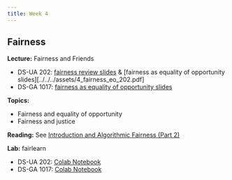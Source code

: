 ```yaml
---
title: Week 4
---
```


## Fairness

**Lecture:** Fairness and Friends

* DS-UA 202: [fairness review slides](../../../assets/4_fairness_review_202.pdf) & [fairness as equality of opportunity slides][../../../assets/4_fairness_eo_202.pdf]
* DS-GA 1017: [fairness as equality of opportunity slides](../../../assets/4_Fairness_1017.pdf)

**Topics:**

* Fairness and equality of opportunity
* Fairness and justice

**Reading:** See [Introduction and Algorithmic Fairness (Part 2)](../../../assets/fairness_reader_weeks3&4.pdf)

**Lab:** fairlearn

* DS-UA 202: [Colab Notebook](https://colab.research.google.com/drive/1_cKmYBThdBUUpeS0YIU6Hld9azqk6k_L#scrollTo=9Ws1B9ibP-yT)
* DS-GA 1017: [Colab Notebook](https://colab.research.google.com/drive/1fnZUIxV-1WB_elM73H2KoibRL5LhfvFF?usp=sharing)
